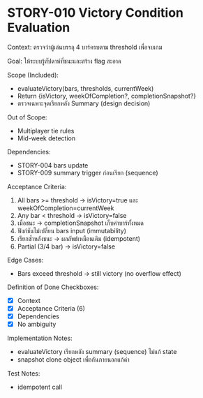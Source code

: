 # STORY-010 Victory Condition Evaluation

Context:
ตรวจว่าผู้เล่นบรรลุ 4 บาร์ครบตาม threshold เพื่อจบเกม

Goal:
ให้ระบบรู้สัปดาห์ที่ชนะและสร้าง flag สะอาด

Scope (Included):
- evaluateVictory(bars, thresholds, currentWeek)
- Return {isVictory, weekOfCompletion?, completionSnapshot?}
- ตรวจเฉพาะจุดเรียกหลัง Summary (design decision)

Out of Scope:
- Multiplayer tie rules
- Mid-week detection

Dependencies:
- STORY-004 bars update
- STORY-009 summary trigger ก่อนเรียก (sequence)

Acceptance Criteria:
1. All bars >= threshold -> isVictory=true และ weekOfCompletion=currentWeek
2. Any bar < threshold -> isVictory=false
3. เมื่อชนะ -> completionSnapshot เก็บค่าบาร์ทั้งหมด
4. ฟังก์ชันไม่เปลี่ยน bars input (immutability)
5. เรียกซ้ำหลังชนะ -> ผลลัพธ์เหมือนเดิม (idempotent)
6. Partial (3/4 bar) -> isVictory=false

Edge Cases:
- Bars exceed threshold -> still victory (no overflow effect)

Definition of Done Checkboxes:
- [x] Context
- [x] Acceptance Criteria (6)
- [x] Dependencies
- [x] No ambiguity

Implementation Notes:
- evaluateVictory เรียกหลัง summary (sequence) ไม่แก้ state
- snapshot clone object เพื่อกันภายนอกแก้ค่า


Test Notes:
- idempotent call
